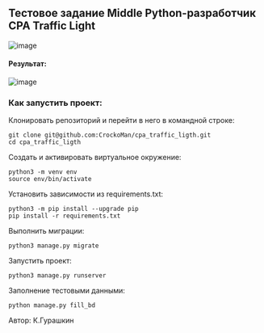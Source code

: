 ## Тестовое задание Middle Python-разработчик CPA Traffic Light
![image](https://github.com/CrockoMan/cpa_traffic_ligth/assets/125302139/5aaee115-521a-4eda-9cab-2cc7493f77e7)
#### Результат:
![image](https://github.com/CrockoMan/cpa_traffic_ligth/assets/125302139/07697874-8cf1-4e7c-94ce-4b7ea96fdc1d)
### Как запустить проект:

Клонировать репозиторий и перейти в него в командной строке:

```
git clone git@github.com:CrockoMan/cpa_traffic_ligth.git
cd cpa_traffic_ligth
```

Cоздать и активировать виртуальное окружение:

```
python3 -m venv env
source env/bin/activate
```

Установить зависимости из requirements.txt:

```
python3 -m pip install --upgrade pip
pip install -r requirements.txt
```

Выполнить миграции:

```
python3 manage.py migrate
```

Запустить проект:

```
python3 manage.py runserver
```

Заполнение тестовыми данными:

```
python manage.py fill_bd
```
Автор: К.Гурашкин
